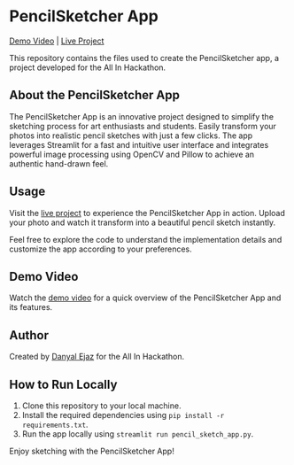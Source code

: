 # PencilSketcher App

[Demo Video](https://www.youtube.com/watch?v=tWCOJ1jZMes) | [Live Project](https://pencil-sketch-app-mlh.streamlit.app/)

This repository contains the files used to create the PencilSketcher app, a project developed for the All In Hackathon.

## About the PencilSketcher App

The PencilSketcher App is an innovative project designed to simplify the sketching process for art enthusiasts and students. Easily transform your photos into realistic pencil sketches with just a few clicks. The app leverages Streamlit for a fast and intuitive user interface and integrates powerful image processing using OpenCV and Pillow to achieve an authentic hand-drawn feel.

## Usage

Visit the [live project](https://pencil-sketch-app-mlh.streamlit.app/) to experience the PencilSketcher App in action. Upload your photo and watch it transform into a beautiful pencil sketch instantly.

Feel free to explore the code to understand the implementation details and customize the app according to your preferences.

## Demo Video

Watch the [demo video](https://www.youtube.com/watch?v=tWCOJ1jZMes) for a quick overview of the PencilSketcher App and its features.

## Author

Created by [Danyal Ejaz](https://www.linkedin.com/in/danyalejaz/) for the All In Hackathon.


## How to Run Locally

1. Clone this repository to your local machine.
2. Install the required dependencies using `pip install -r requirements.txt`.
3. Run the app locally using `streamlit run pencil_sketch_app.py`.

Enjoy sketching with the PencilSketcher App!
